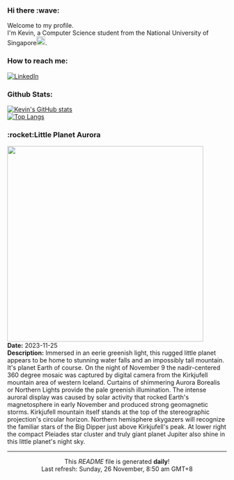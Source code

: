 <h3>Hi there :wave:</h3>

Welcome to my profile.   
I'm Kevin, a Computer Science student from the National University of Singapore<img src="https://img.icons8.com/color/96/000000/singapore-circular.png" width="20px"/>.</p>

<h3>How to reach me: </h3>
<a href="https://www.linkedin.com/in/kevin-foong/"><img alt="LinkedIn" src="https://img.shields.io/badge/linkedin-%230077B5.svg?&style=for-the-badge&logo=linkedin&logoColor=white" /></a> 

<h3>Github Stats: </h3> 

[![Kevin's GitHub stats](https://github-readme-stats.vercel.app/api?username=kevin9foong&theme=tokyonight)](https://github.com/anuraghazra/github-readme-stats) <br/>
[![Top Langs](https://github-readme-stats.vercel.app/api/top-langs/?username=kevin9foong&layout=compact&theme=tokyonight)](https://github.com/anuraghazra/github-readme-stats)

<h3>:rocket:Little Planet Aurora</h3> 
<img width="450" src="https:&#x2F;&#x2F;apod.nasa.gov&#x2F;apod&#x2F;image&#x2F;2311&#x2F;Kirkjufell2023Nov9_2048.jpg" /><br/>
<b>Date:</b> 2023-11-25<br/>
<b>Description:</b> Immersed in an eerie greenish light, this rugged little planet appears to be home to stunning water falls and an impossibly tall mountain. It&#39;s planet Earth of course. On the night of November 9 the nadir-centered 360 degree mosaic was captured by digital camera from the Kirkjufell mountain area of western Iceland. Curtains of shimmering Aurora Borealis or Northern Lights provide the pale greenish illumination. The intense auroral display was caused by solar activity that rocked Earth&#39;s magnetosphere in early November and produced strong geomagnetic storms. Kirkjufell mountain itself stands at the top of the stereographic projection&#39;s circular horizon. Northern hemisphere skygazers will recognize the familiar stars of the Big Dipper just above Kirkjufell&#39;s peak. At lower right the compact Pleiades star cluster and truly giant planet Jupiter also shine in this little planet&#39;s night sky.<br/>

------------
<p align="center">This <i>README</i> file is generated <b>daily</b>!</br>
Last refresh: Sunday, 26 November, 8:50 am GMT+8<br />